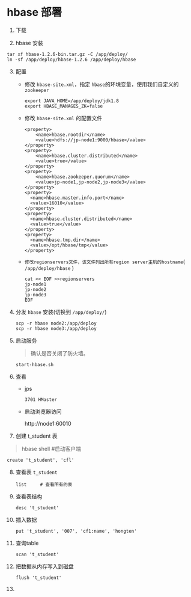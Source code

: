 # hbase 部署

1. 下载

2.  hbase 安装

   ```shell
   tar xf hbase-1.2.6-bin.tar.gz -C /app/deploy/
   ln -sf /app/deploy/hbase-1.2.6 /app/deploy/hbase
   ```

3. 配置

   - 修改 `hbase-site.xml`，指定 `hbase`的环境变量，使用我们自定义的 `zookeeper`

     ```shell
     export JAVA_HOME=/app/deploy/jdk1.8
     export HBASE_MANAGES_ZK=false
     ```

   - 修改 `hbase-site.xml` 的配置文件

     ```shel
     <property>
         <name>hbase.rootdir</name>
         <value>hdfs://jp-node1:9000/hbase</value>
     </property>
     <property>
         <name>hbase.cluster.distributed</name>
         <value>true</value>
     </property>
     <property>
         <name>hbase.zookeeper.quorum</name>
         <value>jp-node1,jp-node2,jp-node3</value>
     </property>
     <property>
       <name>hbase.master.info.port</name>
       <value>16010</value>
     </property>
     <property>
       <name>hbase.cluster.distributed</name>
       <value>true</value>
     </property>
     <property>
       <name>hbase.tmp.dir</name>
       <value>/opt/hbase/tmp</value>
     </property>
     ```

   - `修改regionservers文件，该文件列出所有region server主机的hostname`( `/app/deploy/hbase` )

     ```shell
     cat << EOF >>regionservers
     jp-node1
     jp-node2
     jp-node3
     EOF
     ```

4. 分发 `hbase` 安装(切换到 `/app/deploy/`)

   ```shell
   scp -r hbase node2:/app/deploy
   scp -r hbase node3:/app/deploy
   ```

5. 启动服务

   > 确认是否关闭了防火墙。

   `start-hbase.sh`

6. 查看

   - jps

     `3701 HMaster`

   - 启动浏览器访问

     http://node1:60010

7.  创建 t_student 表

   > hbase shell       #启动客户端

   ```
   create 't_student', 'cfl'
   ```

8. 查看表 `t_student`

   ```
   list     # 查看所有的表
   ```

9. 查看表结构

   ```
   desc 't_student'
   ```

10. 插入数据

    ```
    put 't_student', '007', 'cf1:name', 'hongten'
    ```

11. 查询table

    ```
    scan 't_student'
    ```

12. 把数据从内存写入到磁盘

    ```
    flush 't_student'
    ```

13. 